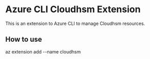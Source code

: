 # Azure CLI Cloudhsm Extension #
This is an extension to Azure CLI to manage Cloudhsm resources.

## How to use ##
az extension add --name cloudhsm